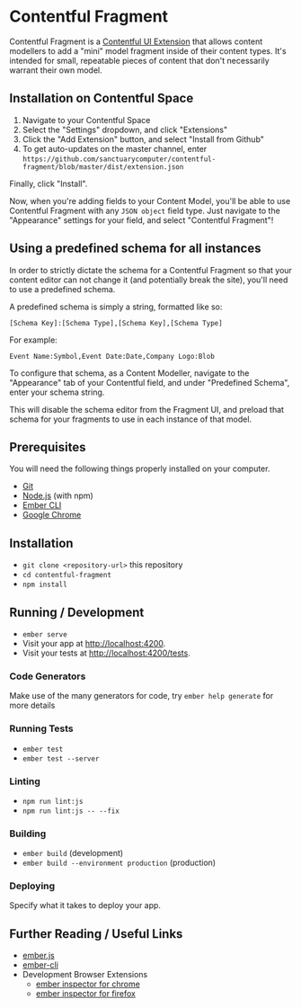 # Contentful Fragment 

Contentful Fragment is a [Contentful UI Extension](https://www.contentful.com/developers/docs/concepts/uiextensions/) that allows content
modellers to add a "mini" model fragment inside of their content types.
It's intended for small, repeatable pieces of content that don't necessarily 
warrant their own model.

## Installation on Contentful Space

1. Navigate to your Contentful Space
2. Select the "Settings" dropdown, and click "Extensions"
3. Click the "Add Extension" button, and select "Install from Github"
4. To get auto-updates on the master channel, enter `https://github.com/sanctuarycomputer/contentful-fragment/blob/master/dist/extension.json`

Finally, click "Install".

Now, when you're adding fields to your Content Model, you'll be able to
use Contentful Fragment with any `JSON object` field type. Just navigate
to the "Appearance" settings for your field, and select "Contentful Fragment"!

## Using a predefined schema for all instances

In order to strictly dictate the schema for a Contentful Fragment so that
your content editor can not change it (and potentially break the site), you'll
need to use a predefined schema.

A predefined schema is simply a string, formatted like so:
```
[Schema Key]:[Schema Type],[Schema Key],[Schema Type]
```

For example:
```
Event Name:Symbol,Event Date:Date,Company Logo:Blob
```

To configure that schema, as a Content Modeller, navigate to the "Appearance" 
tab of your Contentful field, and under "Predefined Schema", enter your schema 
string.

This will disable the schema editor from the Fragment UI, and preload that 
schema for your fragments to use in each instance of that model.

## Prerequisites

You will need the following things properly installed on your computer.

* [Git](https://git-scm.com/)
* [Node.js](https://nodejs.org/) (with npm)
* [Ember CLI](https://ember-cli.com/)
* [Google Chrome](https://google.com/chrome/)

## Installation

* `git clone <repository-url>` this repository
* `cd contentful-fragment`
* `npm install`

## Running / Development

* `ember serve`
* Visit your app at [http://localhost:4200](http://localhost:4200).
* Visit your tests at [http://localhost:4200/tests](http://localhost:4200/tests).

### Code Generators

Make use of the many generators for code, try `ember help generate` for more details

### Running Tests

* `ember test`
* `ember test --server`

### Linting

* `npm run lint:js`
* `npm run lint:js -- --fix`

### Building

* `ember build` (development)
* `ember build --environment production` (production)

### Deploying

Specify what it takes to deploy your app.

## Further Reading / Useful Links

* [ember.js](https://emberjs.com/)
* [ember-cli](https://ember-cli.com/)
* Development Browser Extensions
  * [ember inspector for chrome](https://chrome.google.com/webstore/detail/ember-inspector/bmdblncegkenkacieihfhpjfppoconhi)
  * [ember inspector for firefox](https://addons.mozilla.org/en-US/firefox/addon/ember-inspector/)
